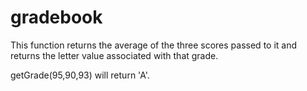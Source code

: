# gradebook
This function returns the average of the three scores passed to it and returns the letter value associated with that grade.

getGrade(95,90,93) will return 'A'.
